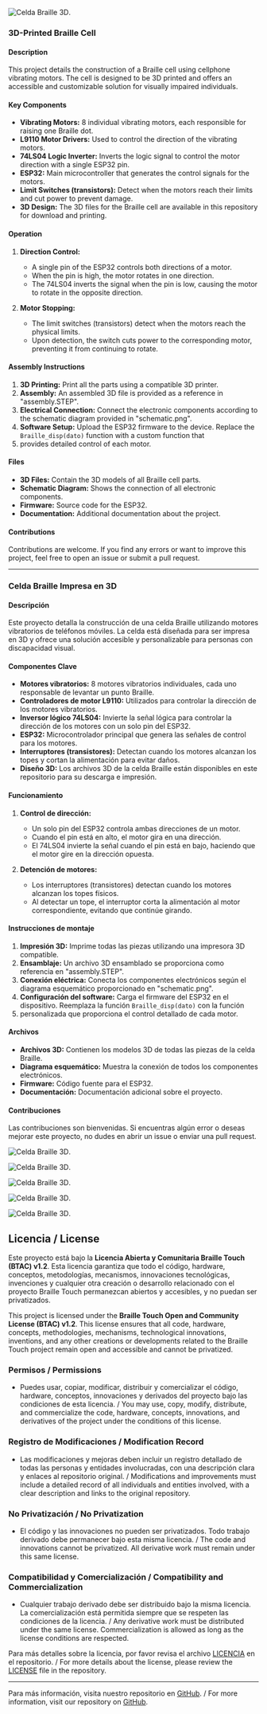 


![Celda Braille 3D](https://github.com/brailletouch/Brailletouch/blob/main/Electronica%20&%20firmware/celda%20braille%20con%20motor%20de%20celular/image/assembly1.PNG?raw=true).

### **3D-Printed Braille Cell**

#### **Description**

This project details the construction of a Braille cell using cellphone vibrating motors. The cell is designed to be 3D printed and offers 
an accessible and customizable solution for visually impaired individuals.

#### **Key Components**

* **Vibrating Motors:** 8 individual vibrating motors, each responsible for raising one Braille dot.
* **L9110 Motor Drivers:** Used to control the direction of the vibrating motors.
* **74LS04 Logic Inverter:** Inverts the logic signal to control the motor direction with a single ESP32 pin.
* **ESP32:** Main microcontroller that generates the control signals for the motors.
* **Limit Switches (transistors):** Detect when the motors reach their limits and cut power to prevent damage.
* **3D Design:** The 3D files for the Braille cell are available in this repository for download and printing.

#### **Operation**

1. **Direction Control:**
   * A single pin of the ESP32 controls both directions of a motor.
   * When the pin is high, the motor rotates in one direction.
   * The 74LS04 inverts the signal when the pin is low, causing the motor to rotate in the opposite direction.

2. **Motor Stopping:**
   * The limit switches (transistors) detect when the motors reach the physical limits.
   * Upon detection, the switch cuts power to the corresponding motor, preventing it from continuing to rotate.

#### **Assembly Instructions**

1. **3D Printing:** Print all the parts using a compatible 3D printer.
2. **Assembly:** An assembled 3D file is provided as a reference in "assembly.STEP".
3. **Electrical Connection:** Connect the electronic components according to the schematic diagram provided in "schematic.png".
4. **Software Setup:** Upload the ESP32 firmware to the device. Replace the `Braille_disp(dato)` function with a custom function that
5. provides detailed control of each motor.

#### **Files**

* **3D Files:** Contain the 3D models of all Braille cell parts.
* **Schematic Diagram:** Shows the connection of all electronic components.
* **Firmware:** Source code for the ESP32.
* **Documentation:** Additional documentation about the project.

#### **Contributions**

Contributions are welcome. If you find any errors or want to improve this project, feel free to open an issue or submit a pull request.


___________________________________________________________________________________________________________________________________________________________________________________
### **Celda Braille Impresa en 3D**

#### **Descripción**

Este proyecto detalla la construcción de una celda Braille utilizando motores vibratorios de teléfonos móviles. 
La celda está diseñada para ser impresa en 3D y ofrece una solución accesible y personalizable para personas con discapacidad visual.

#### **Componentes Clave**

* **Motores vibratorios:** 8 motores vibratorios individuales, cada uno responsable de levantar un punto Braille.
* **Controladores de motor L9110:** Utilizados para controlar la dirección de los motores vibratorios.
* **Inversor lógico 74LS04:** Invierte la señal lógica para controlar la dirección de los motores con un solo pin del ESP32.
* **ESP32:** Microcontrolador principal que genera las señales de control para los motores.
* **Interruptores (transistores):** Detectan cuando los motores alcanzan los topes y cortan la alimentación para evitar daños.
* **Diseño 3D:** Los archivos 3D de la celda Braille están disponibles en este repositorio para su descarga e impresión.

#### **Funcionamiento**

1. **Control de dirección:**
   * Un solo pin del ESP32 controla ambas direcciones de un motor.
   * Cuando el pin está en alto, el motor gira en una dirección.
   * El 74LS04 invierte la señal cuando el pin está en bajo, haciendo que el motor gire en la dirección opuesta.

2. **Detención de motores:**
   * Los interruptores (transistores) detectan cuando los motores alcanzan los topes físicos.
   * Al detectar un tope, el interruptor corta la alimentación al motor correspondiente, evitando que continúe girando.

#### **Instrucciones de montaje**

1. **Impresión 3D:** Imprime todas las piezas utilizando una impresora 3D compatible.
2. **Ensamblaje:** Un archivo 3D ensamblado se proporciona como referencia en "assembly.STEP".
3. **Conexión eléctrica:** Conecta los componentes electrónicos según el diagrama esquemático proporcionado en "schematic.png".
4. **Configuración del software:** Carga el firmware del ESP32 en el dispositivo. Reemplaza la función `Braille_disp(dato)` con la función
5. personalizada que proporciona el control detallado de cada motor.

#### **Archivos**

* **Archivos 3D:** Contienen los modelos 3D de todas las piezas de la celda Braille.
* **Diagrama esquemático:** Muestra la conexión de todos los componentes electrónicos.
* **Firmware:** Código fuente para el ESP32.
* **Documentación:** Documentación adicional sobre el proyecto.

#### **Contribuciones**

Las contribuciones son bienvenidas. Si encuentras algún error o deseas mejorar este proyecto, no dudes en abrir un issue o enviar una pull request.



![Celda Braille 3D](https://github.com/brailletouch/Brailletouch/blob/main/Electronica%20&%20firmware/celda%20braille%20con%20motor%20de%20celular/image/assembly2.PNG?raw=true).

![Celda Braille 3D](https://github.com/brailletouch/Brailletouch/blob/main/Electronica%20&%20firmware/celda%20braille%20con%20motor%20de%20celular/image/assembly3.PNG?raw=true).


![Celda Braille 3D](https://github.com/brailletouch/Brailletouch/blob/main/Electronica%20&%20firmware/celda%20braille%20con%20motor%20de%20celular/image/assembly4.PNG?raw=true).



![Celda Braille 3D](https://github.com/brailletouch/Brailletouch/blob/main/Electronica%20&%20firmware/celda%20braille%20con%20motor%20de%20celular/image/assembly6.PNG?raw=true).


![Celda Braille 3D](https://github.com/brailletouch/Brailletouch/blob/main/Electronica%20&%20firmware/celda%20braille%20con%20motor%20de%20celular/image/assembly10.PNG?raw=true).


## Licencia / License

Este proyecto está bajo la **Licencia Abierta y Comunitaria Braille Touch (BTAC) v1.2**. Esta licencia garantiza que todo el código, hardware, conceptos, metodologías, mecanismos, innovaciones tecnológicas, invenciones y cualquier otra creación o desarrollo relacionado con el proyecto Braille Touch permanezcan abiertos y accesibles, y no puedan ser privatizados.

This project is licensed under the **Braille Touch Open and Community License (BTAC) v1.2**. This license ensures that all code, hardware, concepts, methodologies, mechanisms, technological innovations, inventions, and any other creations or developments related to the Braille Touch project remain open and accessible and cannot be privatized.

### Permisos / Permissions
- Puedes usar, copiar, modificar, distribuir y comercializar el código, hardware, conceptos, innovaciones y derivados del proyecto bajo las condiciones de esta licencia. / You may use, copy, modify, distribute, and commercialize the code, hardware, concepts, innovations, and derivatives of the project under the conditions of this license.

### Registro de Modificaciones / Modification Record
- Las modificaciones y mejoras deben incluir un registro detallado de todas las personas y entidades involucradas, con una descripción clara y enlaces al repositorio original. / Modifications and improvements must include a detailed record of all individuals and entities involved, with a clear description and links to the original repository.

### No Privatización / No Privatization
- El código y las innovaciones no pueden ser privatizados. Todo trabajo derivado debe permanecer bajo esta misma licencia. / The code and innovations cannot be privatized. All derivative work must remain under this same license.

### Compatibilidad y Comercialización / Compatibility and Commercialization
- Cualquier trabajo derivado debe ser distribuido bajo la misma licencia. La comercialización está permitida siempre que se respeten las condiciones de la licencia. / Any derivative work must be distributed under the same license. Commercialization is allowed as long as the license conditions are respected.

Para más detalles sobre la licencia, por favor revisa el archivo [LICENCIA](https://github.com/brailletouch/Brailletouch/blob/main/LICENCIA.md)  en el repositorio. / For more details about the license, please review the [LICENSE](https://github.com/brailletouch/Brailletouch/blob/main/LICENSE.md) file in the repository.

---

Para más información, visita nuestro repositorio en [GitHub](https://github.com/brailletouch/Brailletouch). / For more information, visit our repository on [GitHub](https://github.com/brailletouch/Brailletouch).



